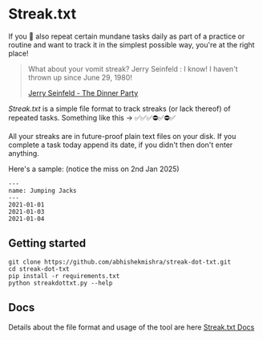 # Streak.txt

If you 🫵 also repeat certain mundane tasks daily as part of a practice or routine and want to track it in the simplest possible way, you're at the right place! 

> What about your vomit streak? Jerry Seinfeld : I know! I haven't thrown up since June 29, 1980!
> 
> [Jerry Seinfeld - The Dinner Party](https://www.imdb.com/title/tt0697684/characters/nm0000632#:~:text=What%20about%20your%20vomit%20streak,up%20since%20June%2029%2C%201980!)

*Streak.txt* is a simple file format to track streaks (or lack thereof) of repeated tasks. Something like this -> 
✅✅✅⛔✅⛔✅

All your streaks are in future-proof plain text files on your disk. If you complete a task today append its date, if you didn't then don't enter anything.

Here's a sample:
(notice the miss on 2nd Jan 2025)

```
---
name: Jumping Jacks
---
2021-01-01
2021-01-03
2021-01-04
```

## Getting started

```
git clone https://github.com/abhishekmishra/streak-dot-txt.git
cd streak-dot-txt
pip install -r requirements.txt
python streakdottxt.py --help
```

## Docs

Details about the file format and usage of the tool are here [Streak.txt Docs](https://abhishekmishra.github.io/streak-dot-txt/)